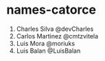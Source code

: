 # names-catorce

1. Charles Silva @devCharles
2. Carlos Martinez @cmtzvitela
3. Luis Mora @moriuks
4. Luis Balan @LuisBalan